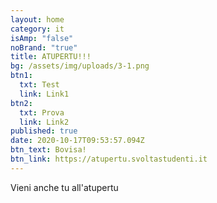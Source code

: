 ```yaml
---
layout: home
category: it
isAmp: "false"
noBrand: "true"
title: ATUPERTU!!!
bg: /assets/img/uploads/3-1.png
btn1:
  txt: Test
  link: Link1
btn2:
  txt: Prova
  link: Link2
published: true
date: 2020-10-17T09:53:57.094Z
btn_text: Bovisa!
btn_link: https://atupertu.svoltastudenti.it
---
```

Vieni anche tu all'atupertu
